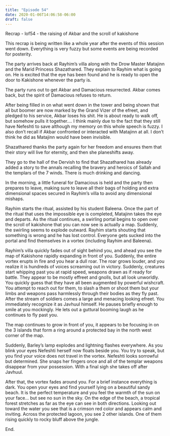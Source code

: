 ```yaml
---
title: "Episode 54"
date: 2020-01-06T14:06:58-06:00
draft: false
---
```


Recrap - lof54 - the raising of Akbar and the scroll of kakishone

This recrap is being written like a whole year after the events of this session went down. Everything is very fuzzy but some events are being recorded for posterity.

The party arrives back at Rayhim’s villa along with the Drow Master Matajinn and the Marid Princess Shazathared. They explain to Rayhim what is going on. He is excited that the eye has been found and he is ready to open the door to Kakishone whenever the party is.

The party runs out to get Akbar and Damacious resurrected. Akbar comes back, but the spirit of Damacious refuses to return.

After being filled in on what went down in the tower and being shown that all but boomer are now marked by the Grand Vizer of the efreet, and pledged to his service, Akbar loses his shit. He is about ready to walk off, but somehow pulls it together…. I think mainly due to the fact that they still have Nefeshti to save although my memory on this whole speech is fuzzy. I also don’t recall if Akbar confronted or interacted with Matajinn at all. I don’t think he did as Matajinn would have been invisible.

Shazathared thanks the party again for her freedom and ensures them that their story will live for eternity, and then she planeshifts away.

They go to the hall of the Dervish to find that Shazathared has already added a story to the annals recalling the bravery and heroics of Sallah and the templars of the 7 winds. There is much drinking and dancing.

In the morning, a little funeral for Damacious is held and the party then prepares to leave, making sure to leave all their bags of holding and extra dimensional spaces secured in Rayhim’s villa to avoid any dimensional mishaps.

Rayhim starts the ritual, assisted by his student Baleena. Once the part of the ritual that uses the impossible eye is completed, Matajinn takes the eye and departs. As the ritual continues, a swirling portal begins to open over the scroll of kakishone that you can now see is actually a map. Suddenly, the swirling seems to explode outward. Rayhim starts shouting that something is wrong and he has lost control. Everyone gets sucked into the portal and find themselves in a vortex (including Rayhim and Baleena).

Rayhim’s villa quickly fades out of sight behind you, and ahead you see the map of Kakishone rapidly expanding in front of you. Suddenly, the entire vortex erupts in fire and you hear a dull roar. The roar grows louder, and you realize it is hundreds of voices screaming out in victory. Suddenly, creatures start whipping past you at rapid speed, weapons drawn as if ready for battle. They appear to be mostly effreet and gnolls, but all look unworldly. You quickly guess that they have all been augmented by powerful wishcraft. You attempt to reach out for them, to slash a them or shoot them but your limbs and weapons pass harmlessly through their bodies as they fly past. After the stream of soldiers comes a large and menacing looking efreet. You immediately recognize it as Javhuul himself. He pauses briefly enough to smile at you mockingly. He lets out a guttural booming laugh as he continues to fly past you.  

The map continues to grow in front of you, it appears to be focusing in on the 3 islands that form a ring around a protected bay in the north west corner of the map.

Suddenly, Barley’s lamp explodes and lightning flashes everywhere. As you blink your eyes Nefeshti herself now floats beside you. You try to speak, but you find your voice does not travel in the vortex. Nefeshti looks sorrowful but determined. She snaps her fingers once and all of the templar weapons disappear from your possession. With a final sigh she takes off after Javhuul.

After that, the vortex fades around you. For a brief instance everything is dark. You open your eyes and find yourself lying on a beautiful sandy beach. It is the perfect temperature and you feel the warmth of the sun on your face… but see no sun in the sky. On the edge of the beach, a tropical forest stretches as far as the eye can see in both directions. Looking out toward the water you see that is a crimson red color and appears calm and inviting. Across the protected lagoon, you see 2 other islands. One of them rising quickly to rocky bluff above the jungle.

End.

